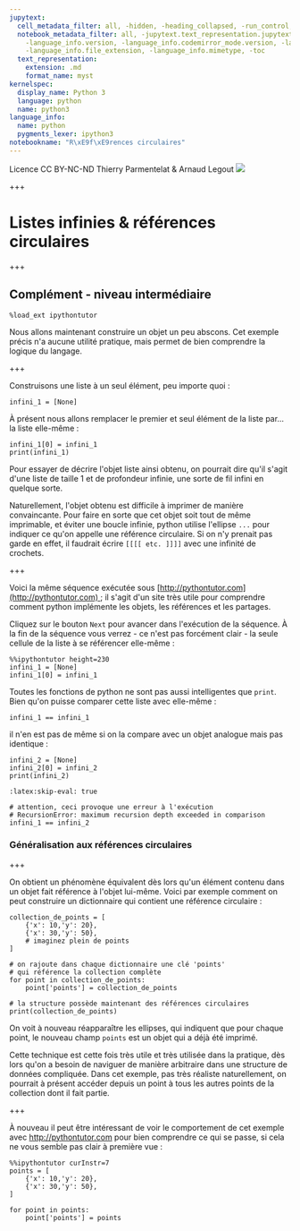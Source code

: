 ```yaml
---
jupytext:
  cell_metadata_filter: all, -hidden, -heading_collapsed, -run_control, -trusted
  notebook_metadata_filter: all, -jupytext.text_representation.jupytext_version, -jupytext.text_representation.format_version,
    -language_info.version, -language_info.codemirror_mode.version, -language_info.codemirror_mode,
    -language_info.file_extension, -language_info.mimetype, -toc
  text_representation:
    extension: .md
    format_name: myst
kernelspec:
  display_name: Python 3
  language: python
  name: python3
language_info:
  name: python
  pygments_lexer: ipython3
notebookname: "R\xE9f\xE9rences circulaires"
---
```


<div class="licence">
<span>Licence CC BY-NC-ND</span>
<span>Thierry Parmentelat &amp; Arnaud Legout</span>
<span><img src="media/both-logos-small-alpha.png" /></span>
</div>

+++

# Listes infinies & références circulaires

+++

## Complément - niveau intermédiaire

```{code-cell} ipython3
%load_ext ipythontutor
```

Nous allons maintenant construire un objet un peu abscons. Cet exemple précis n'a aucune utilité pratique, mais permet de bien comprendre la logique du langage.

+++

Construisons une liste à un seul élément, peu importe quoi :

```{code-cell} ipython3
infini_1 = [None]
```

À présent nous allons remplacer le premier et seul élément de la liste par… la liste elle-même :

```{code-cell} ipython3
infini_1[0] = infini_1
print(infini_1)
```

Pour essayer de décrire l'objet liste ainsi obtenu, on pourrait dire qu'il s'agit d'une liste de taille 1 et de profondeur infinie, une sorte de fil infini en quelque sorte.

Naturellement, l'objet obtenu est difficile à imprimer de manière convaincante. Pour faire en sorte que cet objet soit tout de même imprimable, et éviter une boucle infinie, python utilise l'ellipse `...` pour indiquer ce qu'on appelle une référence circulaire. Si on n'y prenait pas garde en effet, il faudrait écrire `[[[[ etc. ]]]]` avec une infinité de crochets.

+++

Voici la même séquence exécutée sous [http://pythontutor.com](http://pythontutor.com) ; il s'agit d'un site très utile pour comprendre comment python implémente les objets, les références et les partages.

Cliquez sur le bouton `Next` pour avancer dans l'exécution de la séquence. À la fin de la séquence vous verrez - ce n'est pas forcément clair - la seule cellule de la liste à se référencer elle-même :

```{code-cell} ipython3
%%ipythontutor height=230
infini_1 = [None]
infini_1[0] = infini_1
```

Toutes les fonctions de python ne sont pas aussi intelligentes que `print`. Bien qu'on puisse comparer cette liste avec elle-même :

```{code-cell} ipython3
infini_1 == infini_1
```

il n'en est pas de même si on la compare avec un objet analogue mais pas identique :

```{code-cell} ipython3
infini_2 = [None]
infini_2[0] = infini_2
print(infini_2)
```

```{code-cell} ipython3
:latex:skip-eval: true

# attention, ceci provoque une erreur à l'exécution
# RecursionError: maximum recursion depth exceeded in comparison
infini_1 == infini_2
```

### Généralisation aux références circulaires

+++

On obtient un phénomène équivalent dès lors qu'un élément contenu dans un objet fait référence à l'objet lui-même. Voici par exemple comment on peut construire un dictionnaire qui contient une référence circulaire :

```{code-cell} ipython3
collection_de_points = [
    {'x': 10,'y': 20},
    {'x': 30,'y': 50},
    # imaginez plein de points
]

# on rajoute dans chaque dictionnaire une clé 'points'
# qui référence la collection complète
for point in collection_de_points:
    point['points'] = collection_de_points

# la structure possède maintenant des références circulaires
print(collection_de_points)
```

On voit à nouveau réapparaître les ellipses, qui indiquent que pour chaque point, le nouveau champ `points` est un objet qui a déjà été imprimé.

Cette technique est cette fois très utile et très utilisée dans la pratique, dès lors qu'on a besoin de naviguer de manière arbitraire dans une structure de données compliquée. Dans cet exemple, pas très réaliste naturellement, on pourrait à présent accéder depuis un point à tous les autres points de la collection dont il fait partie.

+++

À nouveau il peut être intéressant de voir le comportement de cet exemple avec <http://pythontutor.com> pour bien comprendre ce qui se passe, si cela ne vous semble pas clair à première vue :

```{code-cell} ipython3
%%ipythontutor curInstr=7
points = [
    {'x': 10,'y': 20},
    {'x': 30,'y': 50},
]

for point in points:
    point['points'] = points
```
